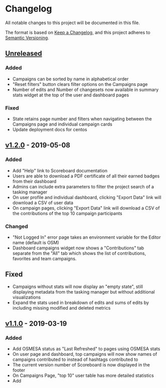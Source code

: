 # Changelog
All notable changes to this project will be documented in this file.

The format is based on [Keep a Changelog](https://keepachangelog.com/en/1.0.0/),
and this project adheres to [Semantic Versioning](https://semver.org/spec/v2.0.0.html).

## [Unreleased]
### Added
- Campaigns can be sorted by name in alphabetical order
- "Reset filters" button clears filter options on the Campaigns page
- Number of edits and Number of changesets now available in summary stats widget at the top of the user and dashboard pages

### Fixed
- State retains page number and filters when navigating between the Campaigns page and individual campaign cards
- Update deployment docs for centos

## [v1.2.0] - 2019-05-08
### Added
- Add "Help" link to Scoreboard documentation
- Users are able to download a PDF certificate of all their earned badges from their dashboard
- Admins can include extra parameters to filter the project search of a tasking manager
- On user profile and individual dashboard, clicking "Export Data" link will download a CSV of user data
- On campaign pages, clicking "Export Data" link will download a CSV of the contributions of the top 10 campaign participants

### Changed
- "Not Logged In" error page takes an environment variable for the Editor name (default is OSM)
- Dashboard campaigns widget now shows a "Contributions" tab separate from the "All" tab which shows the list of contributions, favorites and team campaigns.

## Fixed
- Campaigns without stats will now display an "empty state", still displaying metadata from the tasking manager but without additional visualizations
- Expand the stats used in breakdown of edits and sums of edits by including missing modified and deleted metrics


## [v1.1.0] - 2019-03-19
### Added
- Add OSMESA status as "Last Refreshed" to pages using OSMESA stats
- On user page and dashboard, top campaigns will now show names of campaigns contributed to instead of hashtags contributed to
- The current version number of Scoreboard is now displayed in the footer
- On Campaigns Page, "top 10" user table has more detailed statistics
- Add <title> for pages

### Changed
- On the user dashboard, the "all campaigns" component will show all campaigns contributed to instead of assignments + favorites
- Country page user tables read "Edits" while those on Campaign pages read "Changesets"
- Docs site moved from being served from the API to statically hosted on https://developmentseed.org/scoreboard

### Fixed
- Leave excluded users' edits in aggregate statistics
- Updated table header styles to fix bug in Admin "Exclude Users" table, applies to whole app
- Mask color for favicons

## [v1.0.3] - 2019-03-07

### Fixed
- Updated country statistics to not display users in the admin-selected exclusion list

## [v1.0.2] - 2019-03-07
### Fixed
- Updated mock coastlines data to reflect new syntax
- Country statistics
  - To get top participants, subset after ordering total list by number of changesets
  - Accurate total edit count by country

## [v1.0.1] - 2019-02-22
### Changed
- Standardize how a user's last edit time is reported

### Fixed
- Remove MVT artifacts produced by OSMesa in Leaflet fallback maps

## [v1] - 2019-02-14
### Added
- Scoreboard backend
  - Ability to login using OSM (using passport in the backend)
  - Add support for multiple roles with different permissions
    - Currently stratified into `users` and `admins`
  - Simple command for upgrading users to administrators via cli
  - Add country geojson for looking up ISO codes and geometries
  - Admins can create, delete, and update badges through API routes and the admin interface
  - Support for badges based on the date edits are made and the hashtags they're made with
  - Hashtag-based badges and expired date-specific badges are excluded from "In Progress" display
  - Exclusion list that allows admins to exclude bots from overview page statistics
  - Integration with [osm-teams](https://github.com/developmentseed/osm-teams) API
  - Support both [tasking manager 2](https://github.com/hotosm/osm-tasking-manager2) and [tasking manager 3](https://github.com/hotosm/tasking-manager)
  - Admins can add multiple tasking managers via the admin interface

- Scoreboard UI
  - UI updates, with a new responsive design
  - Homepage and logo
  - Coastline metrics
  - Reformatted campaign URLs to be independent of fault-prone hashtags
  - Country pages
  - Team pages
  - Team admins can assign campaigns to team members and team-specific priorities to campaigns
  - Ability to "favorite" a campaign to see it on your dashboard
  - Admin UI that enables admins to:
    - Give admin access to other users
    - Create and edit badges
    - Create and edit teams
    - Assign users and campaigns to teams
  - User dashboard page that includes:
    - Summary statistics
    - Team membership
    - Edited countries
    - Favorited campaigns
    - Team-favorited campaigns
    - Earned and unearned (in-progress) badges
  - Route to the dashboard when a user is logged in
  - Comprehensive documentation published at `/docs`
  - Ability to sort campaigns by last update and creation date

### Changed
- Scoreboard backend
  - Move from Sqlite to Postgres
  - Migrated to [next.js](https://github.com/zeit/next.js/)
    - Instead of deploying the api and frontend separately, the two codebases are
      merged into one with server-rendering provided by next.js
    - For changes to development process see the [updated README.md](README.md)
  - Move badge calculations to the backend
  - Move badge details to the database
  - Revise user model module to be the same format as the roles model
  - Move existing `api/users` endpoint to `api/users/stats` and use `api/users` for a list of users without stats
  - Consecutive and total days mapped are calculated with dates formatted YYYY-MM-DD
  - Validation and completeness sliders are separated on the Campaigns page.
  - Updated favicon

## [v0.2.4] - 2018-10-23
### Added
- A 404 page for missing campaigns

### Fixed
- updated OsMesa api endpoint for campaigns to `/campaigns` from `/hashtags`

## [v0.2.3] - 2018-10-22

### Fixed
- allow setting custom project names
- unregister existing service workers

## [v0.2.2] - 2018-10-12

### Fixed
- frontend/react: convert uid to string

## [v0.2.1] - 2018-10-09

### Added
- Support custom path for sqlite3 database file

### Fixed
- Pass username as a footprint layer name
- Add support for running the frontend side on addresses other than `/scoreboard`
- Remove service workers to allow loading `/api` and `/docs` in the browser when using proxy

## [v0.2.0] - 2018-08-14

### Added
- Ability for user to sort by Most/Least recent edit or Most/Least total number of edits on /users.
- Ava test suite in api/tests/test.js uses obscured data in api/tests/fixtures and checks api/user(s) endpoints
- Added mocked endpoints for external APIs

### Changed
- Took out user table sorting (which overwrote sorts executed on the backend) in frontend/src/commponents/AllUsersTable.js.
- Started using lerna for package management
- Logic for setting up the application separated from the rest of api/server.js and put into api/index.js
- Connection.js (api/db/) now returns a function which sets a different database path when NODE_ENV is set to TEST
- Api source code is organized under the `src` folder

## [v0.1.0] - 2018-08-03

- The first release

[Unreleased]: https://github.com/developmentseed/scoreboard/compare/v1.2.0...HEAD
[v1.2.0]: https://github.com/developmentseed/scoreboard/compare/v1.1.0...v1.2.0
[v1.1.0]: https://github.com/developmentseed/scoreboard/compare/v1.0.3...v1.1.0
[v1.0.3]: https://github.com/developmentseed/scoreboard/compare/v1.0.2...v1.0.3
[v1.0.2]: https://github.com/developmentseed/scoreboard/compare/v1.0.1...v1.0.2
[v1.0.1]: https://github.com/developmentseed/scoreboard/compare/v1...v1.0.1
[v1]: https://github.com/developmentseed/scoreboard/compare/v0.2.4...v1
[v0.2.4]: https://github.com/developmentseed/scoreboard/compare/v0.2.3...v0.2.4
[v0.2.3]: https://github.com/developmentseed/scoreboard/compare/v0.2.2...v0.2.3
[v0.2.2]: https://github.com/developmentseed/scoreboard/compare/v0.2.1...v0.2.2
[v0.2.1]: https://github.com/developmentseed/scoreboard/compare/v0.2.0...v0.2.1
[v0.2.0]: https://github.com/developmentseed/scoreboard/compare/v0.1.0...v0.2.0
[v0.1.0]: https://github.com/developmentseed/scoreboard/compare/d4fc54a...v0.1.0
